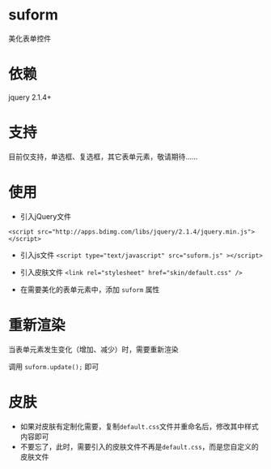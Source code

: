 # suform
美化表单控件

# 依赖

jquery 2.1.4+



# 支持

目前仅支持，单选框、复选框，其它表单元素，敬请期待……

# 使用



* 引入jQuery文件

`<script src="http://apps.bdimg.com/libs/jquery/2.1.4/jquery.min.js"></script>`

* 引入js文件
`<script type="text/javascript" src="suform.js" ></script>`

* 引入皮肤文件
`<link rel="stylesheet" href="skin/default.css" />`

* 在需要美化的表单元素中，添加 `suform` 属性

# 重新渲染
当表单元素发生变化（增加、减少）时，需要重新渲染

调用  `suform.update();` 即可

# 皮肤
* 如果对皮肤有定制化需要，复制`default.css`文件并重命名后，修改其中样式内容即可
* 不要忘了，此时，需要引入的皮肤文件不再是`default.css`，而是您自定义的皮肤文件
